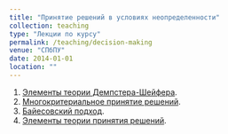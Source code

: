 ```yaml
---
title: "Принятие решений в условиях неопределенности"
collection: teaching
type: "Лекции по курсу"
permalink: /teaching/decision-making
venue: "СПбПУ"
date: 2014-01-01
location: ""
---
```


1. [Элементы теории Демпстера-Шейфера]().
1. [Многокритериальное принятие решений]().
1. [Байесовский подход]().
1. [Элементы теории принятия решений]().

